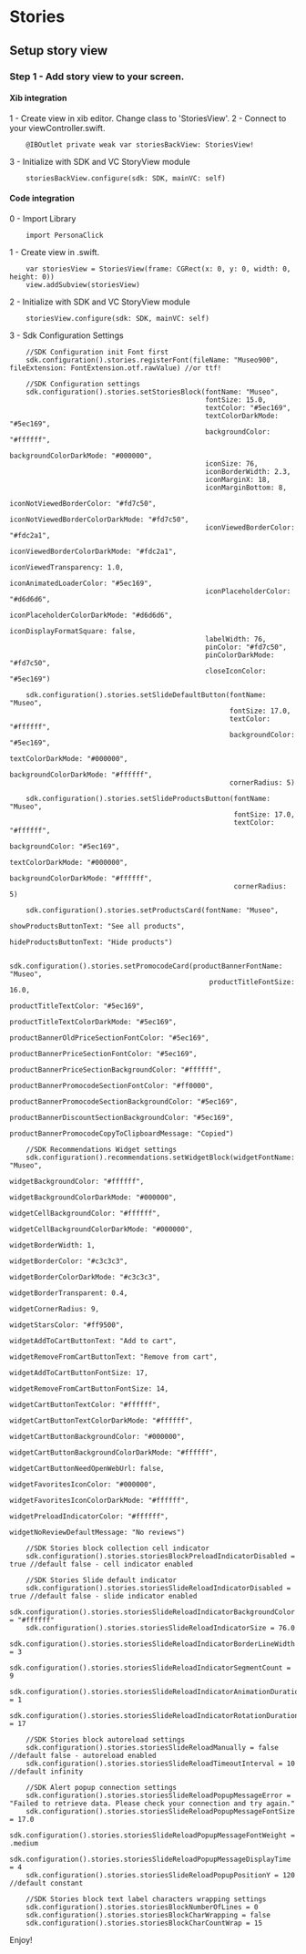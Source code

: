 # Stories
## Setup story view
### Step 1 - Add story view to your screen.
#### Xib integration
1 - Create view in xib editor. Change class to 'StoriesView'. 
2 - Connect to your viewController.swift. 

        @IBOutlet private weak var storiesBackView: StoriesView!
    
3 - Initialize with SDK and VC StoryView module
    
        storiesBackView.configure(sdk: SDK, mainVC: self)
    
#### Code integration
0 - Import Library
    
        import PersonaClick

1 - Create view in .swift.

        var storiesView = StoriesView(frame: CGRect(x: 0, y: 0, width: 0, height: 0))
        view.addSubview(storiesView)

2 - Initialize with SDK and VC StoryView module
    
        storiesView.configure(sdk: SDK, mainVC: self)
    
3 - Sdk Configuration Settings

        //SDK Configuration init Font first
        sdk.configuration().stories.registerFont(fileName: "Museo900", fileExtension: FontExtension.otf.rawValue) //or ttf!

        //SDK Configuration settings
        sdk.configuration().stories.setStoriesBlock(fontName: "Museo",
                                                    fontSize: 15.0,
                                                    textColor: "#5ec169",
                                                    textColorDarkMode: "#5ec169",
                                                    backgroundColor: "#ffffff",
                                                    backgroundColorDarkMode: "#000000",
                                                    iconSize: 76,
                                                    iconBorderWidth: 2.3,
                                                    iconMarginX: 18,
                                                    iconMarginBottom: 8,
                                                    iconNotViewedBorderColor: "#fd7c50",
                                                    iconNotViewedBorderColorDarkMode: "#fd7c50",
                                                    iconViewedBorderColor: "#fdc2a1",
                                                    iconViewedBorderColorDarkMode: "#fdc2a1",
                                                    iconViewedTransparency: 1.0,
                                                    iconAnimatedLoaderColor: "#5ec169",
                                                    iconPlaceholderColor: "#d6d6d6",
                                                    iconPlaceholderColorDarkMode: "#d6d6d6",
                                                    iconDisplayFormatSquare: false,
                                                    labelWidth: 76,
                                                    pinColor: "#fd7c50",
                                                    pinColorDarkMode: "#fd7c50",
                                                    closeIconColor: "#5ec169")

        sdk.configuration().stories.setSlideDefaultButton(fontName: "Museo",
                                                          fontSize: 17.0,
                                                          textColor: "#ffffff",
                                                          backgroundColor: "#5ec169",
                                                          textColorDarkMode: "#000000",
                                                          backgroundColorDarkMode: "#ffffff",
                                                          cornerRadius: 5)

        sdk.configuration().stories.setSlideProductsButton(fontName: "Museo",
                                                           fontSize: 17.0,
                                                           textColor: "#ffffff",
                                                           backgroundColor: "#5ec169",
                                                           textColorDarkMode: "#000000",
                                                           backgroundColorDarkMode: "#ffffff",
                                                           cornerRadius: 5)

        sdk.configuration().stories.setProductsCard(fontName: "Museo",
                                                    showProductsButtonText: "See all products",
                                                    hideProductsButtonText: "Hide products")

        sdk.configuration().stories.setPromocodeCard(productBannerFontName: "Museo",
                                                     productTitleFontSize: 16.0,
                                                     productTitleTextColor: "#5ec169",
                                                     productTitleTextColorDarkMode: "#5ec169",
                                                     productBannerOldPriceSectionFontColor: "#5ec169",
                                                     productBannerPriceSectionFontColor: "#5ec169",
                                                     productBannerPriceSectionBackgroundColor: "#ffffff",
                                                     productBannerPromocodeSectionFontColor: "#ff0000",
                                                     productBannerPromocodeSectionBackgroundColor: "#5ec169",
                                                     productBannerDiscountSectionBackgroundColor: "#5ec169",
                                                     productBannerPromocodeCopyToClipboardMessage: "Copied")

        //SDK Recommendations Widget settings
        sdk.configuration().recommendations.setWidgetBlock(widgetFontName: "Museo",
                                                           widgetBackgroundColor: "#ffffff",
                                                           widgetBackgroundColorDarkMode: "#000000",
                                                           widgetCellBackgroundColor: "#ffffff",
                                                           widgetCellBackgroundColorDarkMode: "#000000",
                                                           widgetBorderWidth: 1,
                                                           widgetBorderColor: "#c3c3c3",
                                                           widgetBorderColorDarkMode: "#c3c3c3",
                                                           widgetBorderTransparent: 0.4,
                                                           widgetCornerRadius: 9,
                                                           widgetStarsColor: "#ff9500",
                                                           widgetAddToCartButtonText: "Add to cart",
                                                           widgetRemoveFromCartButtonText: "Remove from cart",
                                                           widgetAddToCartButtonFontSize: 17,
                                                           widgetRemoveFromCartButtonFontSize: 14,
                                                           widgetCartButtonTextColor: "#ffffff",
                                                           widgetCartButtonTextColorDarkMode: "#ffffff",
                                                           widgetCartButtonBackgroundColor: "#000000",
                                                           widgetCartButtonBackgroundColorDarkMode: "#ffffff",
                                                           widgetCartButtonNeedOpenWebUrl: false,
                                                           widgetFavoritesIconColor: "#000000",
                                                           widgetFavoritesIconColorDarkMode: "#ffffff",
                                                           widgetPreloadIndicatorColor: "#ffffff",
                                                           widgetNoReviewDefaultMessage: "No reviews")
        
        //SDK Stories block collection cell indicator
        sdk.configuration().stories.storiesBlockPreloadIndicatorDisabled = true //default false - cell indicator enabled

        //SDK Stories Slide default indicator
        sdk.configuration().stories.storiesSlideReloadIndicatorDisabled = true //default false - slide indicator enabled
        sdk.configuration().stories.storiesSlideReloadIndicatorBackgroundColor = "#ffffff"
        sdk.configuration().stories.storiesSlideReloadIndicatorSize = 76.0
        sdk.configuration().stories.storiesSlideReloadIndicatorBorderLineWidth = 3
        sdk.configuration().stories.storiesSlideReloadIndicatorSegmentCount = 9
        sdk.configuration().stories.storiesSlideReloadIndicatorAnimationDuration = 1
        sdk.configuration().stories.storiesSlideReloadIndicatorRotationDuration = 17

        //SDK Stories block autoreload settings
        sdk.configuration().stories.storiesSlideReloadManually = false //default false - autoreload enabled
        sdk.configuration().stories.storiesSlideReloadTimeoutInterval = 10 //default infinity

        //SDK Alert popup connection settings
        sdk.configuration().stories.storiesSlideReloadPopupMessageError = "Failed to retrieve data. Please check your connection and try again."
        sdk.configuration().stories.storiesSlideReloadPopupMessageFontSize = 17.0
        sdk.configuration().stories.storiesSlideReloadPopupMessageFontWeight = .medium
        sdk.configuration().stories.storiesSlideReloadPopupMessageDisplayTime = 4
        sdk.configuration().stories.storiesSlideReloadPopupPositionY = 120 //default constant
        
        //SDK Stories block text label characters wrapping settings
        sdk.configuration().stories.storiesBlockNumberOfLines = 0
        sdk.configuration().stories.storiesBlockCharWrapping = false
        sdk.configuration().stories.storiesBlockCharCountWrap = 15
    
Enjoy!

